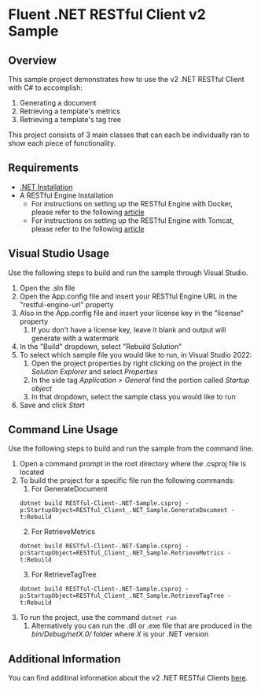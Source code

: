 # Fluent .NET RESTful Client v2 Sample 

## Overview
This sample project demonstrates how to use the v2 .NET RESTful Client with C# to accomplish:
1. Generating a document
2. Retrieving a template's metrics
3. Retrieving a template's tag tree

This project consists of 3 main classes that can each be individually ran to show each piece of functionality.

## Requirements
* [.NET Installation](https://dotnet.microsoft.com/en-us/download/dotnet/8.0)
* A RESTful Engine Installation
    * For instructions on setting up the RESTful Engine with Docker, please refer to the following [article](https://fluent.apryse.com/documentation/engine-guide/Fluent%20RESTful%20Engines/fluentJavaRESTDocker)
    * For instructions on setting up the RESTful Engine with Tomcat, please refer to the following [article](https://fluent.apryse.com/documentation/engine-guide/Fluent%20RESTful%20Engines/SettingUptheJavaRESTfulEngine)

## Visual Studio Usage
Use the following steps to build and run the sample through Visual Studio.

1. Open the .sln file
2. Open the App.config file and insert your RESTful Engine URL in the "restful-engine-url" property
3. Also in the App.config file and insert your license key in the "license" property
    1. If you don't have a license key, leave it blank and output will generate with a watermark
3. In the "Build" dropdown, select "Rebuild Solution"
4. To select which sample file you would like to run, in Visual Studio 2022:
    1. Open the project properties by right clicking on the project in the *Solution Explorer* and select *Properties*
    2. In the side tag *Application > General* find the portion called *Startup object*
    3. In that dropdown, select the sample class you would like to run
4. Save and click *Start*

## Command Line Usage
Use the following steps to build and run the sample from the command line.

1. Open a command prompt in the root directory where the .csproj file is located
2. To build the project for a specific file run the following commands:
    1. For GenerateDocument
    ```
    dotnet build RESTful-Client-.NET-Sample.csproj -p:StartupObject=RESTful_Client_.NET_Sample.GenerateDocument -t:Rebuild
    ```
    2. For RetrieveMetrics
    ```
    dotnet build RESTful-Client-.NET-Sample.csproj -p:StartupObject=RESTful_Client_.NET_Sample.RetrieveMetrics -t:Rebuild
    ```
    3. For RetrieveTagTree
    ```
    dotnet build RESTful-Client-.NET-Sample.csproj -p:StartupObject=RESTful_Client_.NET_Sample.RetrieveTagTree -t:Rebuild
    ```
3. To run the project, use the command `dotnet run`
    1. Alternatively you can run the .dll or .exe file that are produced in the *bin/Debug/netX.0/* folder where *X* is your .NET version

## Additional Information
You can find additinal information about the v2 .NET RESTful Clients [here](https://fluent.apryse.com/documentation/engine-guide/Fluent%20RESTful%20Engines/RESTfulNetClient).